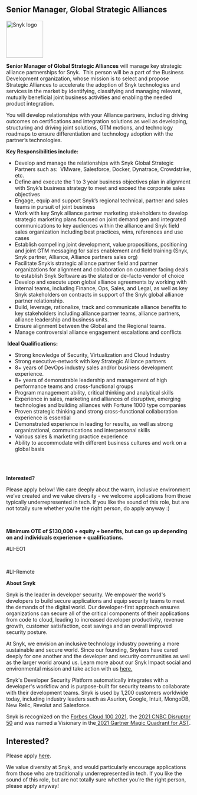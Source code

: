 Senior Manager, Global Strategic Alliances
---

<img src="https://res.cloudinary.com/snyk/image/upload/v1537345894/press-kit/brand/logo-black.png" width="100" alt="Snyk logo" />

<p><strong>Senior Manager of Global Strategic Alliances</strong><span style="font-weight: 400;"> will manage key strategic alliance partnerships for Snyk.&nbsp; This person will be a part of the Business Development organization, whose mission is to select and propose Strategic Alliances to accelerate the adoption of Snyk technologies and services in the market by identifying, classifying and managing relevant, mutually beneficial joint business activities and enabling the needed product integration.&nbsp;&nbsp;&nbsp;</span></p>
<p><span style="font-weight: 400;">You will develop relationships with your Alliance partners, including driving outcomes on certifications and integration solutions as well as developing, structuring and driving joint solutions, GTM motions, and technology roadmaps to ensure differentiation and technology adoption with the partner’s technologies.</span></p>
<p><strong>Key Responsibilities include:</strong></p>
<ul>
<li style="font-weight: 400;"><span style="font-weight: 400;">Develop and manage the relationships with Snyk Global Strategic Partners such as:&nbsp; VMware, Salesforce, Docker, Dynatrace, Crowdstrike, etc.</span></li>
<li style="font-weight: 400;"><span style="font-weight: 400;">Define and execute the 1 to 3 year business objectives plan in alignment with Snyk’s business strategy to meet and exceed the corporate sales objectives</span></li>
<li style="font-weight: 400;"><span style="font-weight: 400;">Engage, equip and support Snyk’s regional technical, partner and sales teams in pursuit of joint business</span></li>
<li style="font-weight: 400;"><span style="font-weight: 400;">Work with key Snyk alliance partner marketing stakeholders to develop strategic marketing plans focused on joint demand gen and integrated communications to key audiences within the alliance and Snyk field sales organization including best practices, wins, references and use cases</span></li>
<li style="font-weight: 400;"><span style="font-weight: 400;">Establish compelling joint development, value propositions, positioning and joint GTM messaging for sales enablement and field training (Snyk, Snyk partner, Alliance, Alliance partners sales org)&nbsp;</span></li>
<li style="font-weight: 400;"><span style="font-weight: 400;">Facilitate Snyk’s strategic alliance partner field and partner organizations for alignment and collaboration on customer facing deals to establish Snyk Software as the stated or de-facto vendor of choice</span></li>
<li style="font-weight: 400;"><span style="font-weight: 400;">Develop and execute upon global alliance agreements by working with internal teams, including Finance, Ops, Sales, and Legal, as well as key Snyk stakeholders on contracts in support of the Snyk global alliance partner relationship.&nbsp;</span></li>
<li style="font-weight: 400;"><span style="font-weight: 400;">Build, leverage, rationalize, track and communicate alliance benefits to key stakeholders including alliance partner teams, alliance partners, alliance leadership and business units.&nbsp;</span></li>
<li style="font-weight: 400;"><span style="font-weight: 400;">Ensure alignment between the Global and the Regional teams.&nbsp;</span></li>
<li style="font-weight: 400;"><span style="font-weight: 400;">Manage controversial alliance engagement escalations and conflicts</span></li>
</ul>
<p><strong>&nbsp;Ideal Qualifications:</strong></p>
<ul>
<li style="font-weight: 400;"><span style="font-weight: 400;">Strong knowledge of Security, Virtualization and Cloud Industry</span></li>
<li style="font-weight: 400;"><span style="font-weight: 400;">Strong executive-network with key Strategic Alliance partners</span></li>
<li style="font-weight: 400;"><span style="font-weight: 400;">8+ years of DevOps industry sales and/or business development experience.&nbsp;&nbsp;</span></li>
<li style="font-weight: 400;"><span style="font-weight: 400;">8+ years of demonstrable leadership and management of high performance teams and cross-functional groups</span></li>
<li style="font-weight: 400;"><span style="font-weight: 400;">Program management ability, critical thinking and analytical skills</span></li>
<li style="font-weight: 400;"><span style="font-weight: 400;">Experience in sales, marketing and alliances of disruptive, emerging technologies and building alliances with Fortune 1000 type companies</span></li>
<li style="font-weight: 400;"><span style="font-weight: 400;">Proven strategic thinking and strong cross-functional collaboration experience is essential</span></li>
<li style="font-weight: 400;"><span style="font-weight: 400;">Demonstrated experience in leading for results, as well as strong organizational, communications and interpersonal skills</span></li>
<li style="font-weight: 400;"><span style="font-weight: 400;">Various sales &amp; marketing practice experience&nbsp;</span></li>
<li style="font-weight: 400;"><span style="font-weight: 400;">Ability to accommodate with different business cultures and work on a global basis</span></li>
</ul>
<p><br><br></p>
<p><strong>Interested?</strong></p>
<p><span style="font-weight: 400;">Please apply below! We care deeply about the warm, inclusive environment we’ve created and we value diversity - we welcome applications from those typically underrepresented in tech. If you like the sound of this role, but are not totally sure whether you’re the right person, do apply anyway :)</span></p>
<p>&nbsp;</p>
<p><span style="font-weight: 400;"><strong data-stringify-type="bold">Minimum OTE of $130,000 + equity + benefits, but can go up depending on and individuals experience + qualifications.</strong></span></p>
<p><span style="font-weight: 400;">#LI-EO1</span></p>
<p>&nbsp;</p>
<p><span style="font-weight: 400;">#LI-Remote</span></p><div class="content-conclusion"><p><strong>About Snyk</strong></p>
<p><span style="font-weight: 400;">Snyk is the leader in developer security. We empower the world's developers to build secure applications and equip security teams to meet the demands of the digital world. Our developer-first approach ensures organizations can secure all of the critical components of their applications from code to cloud, leading to increased developer productivity, revenue growth, customer satisfaction, cost savings and an overall improved security posture.&nbsp;</span></p>
<p><span style="font-weight: 400;">At Snyk, we envision an inclusive technology industry powering a more sustainable and secure world.</span> <span style="font-weight: 400;">Since our founding, Snykers have cared deeply for one another and the developer and security communities as well as the larger world around us. Learn more about our Snyk Impact social and environmental mission and take action with us </span><a href="https://snyk.io/about/snyk-impact/"><span style="font-weight: 400;">here.</span></a></p>
<p><span style="font-weight: 400;">Snyk's Developer Security Platform automatically integrates with a developer's workflow and is purpose-built for security teams to collaborate with their development teams. Snyk is used by 1,200 customers worldwide today, including industry leaders such as Asurion, Google, Intuit, MongoDB, New Relic, Revolut and Salesforce.</span></p>
<p><span style="font-weight: 400;">Snyk is recognized on the </span><a href="https://www.forbes.com/cloud100/#6f24b5ba5f94"><span style="font-weight: 400;">Forbes Cloud 100 2021</span></a><span style="font-weight: 400;">, the </span><a href="https://www.cnbc.com/2021/05/25/these-are-the-2021-cnbc-disruptor-50-companies.html"><span style="font-weight: 400;">2021 CNBC Disruptor 50</span></a><span style="font-weight: 400;"> and was named a Visionary in the</span><a href="https://snyk.io/blog/snyk-visionary-2021-gartner-magic-quadrant-for-ast/"><span style="font-weight: 400;"> 2021 Gartner Magic Quadrant for AST</span></a><span style="font-weight: 400;">.</span></p></div>

Interested?
---

Please apply [here](https://boards.greenhouse.io/snyk/jobs/5297773002#app).

We value diversity at Snyk, and would particularly encourage applications from those who are traditionally underrepresented in tech.
If you like the sound of this role, but are not totally sure whether you’re the right person, please apply anyway!
